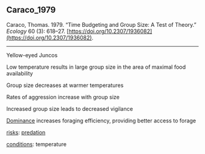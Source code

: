 ## Caraco_1979

Caraco, Thomas. 1979. “Time Budgeting and Group Size: A Test of Theory.” _Ecology_ 60 (3): 618–27. [https://doi.org/10.2307/1936082](https://doi.org/10.2307/1936082).

---
Yellow-eyed Juncos 

Low temperature results in large group size in the area of maximal food availability

Group size decreases at warmer temperatures

Rates of aggression increase with group size

Increased group size leads to decreased vigilance

[Dominance](../topics/dominance.md) increases foraging efficiency, providing better access to forage 

[risks](../topics/risks.md): [predation](../topics/predation.md)

[conditions](../topics/conditions.md): temperature